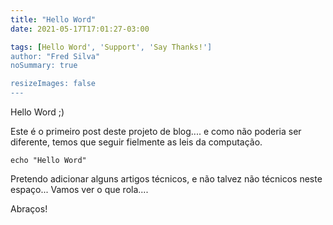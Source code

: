 ```yaml
---
title: "Hello Word"
date: 2021-05-17T17:01:27-03:00

tags: [Hello Word', 'Support', 'Say Thanks!']
author: "Fred Silva"
noSummary: true

resizeImages: false
---
```

Hello Word ;)

Este é o primeiro post deste projeto de blog.... e como não poderia ser diferente, temos que seguir fielmente as leis da computação.

```
echo "Hello Word"
```

Pretendo adicionar alguns artigos técnicos, e não talvez não técnicos neste espaço... Vamos ver o que rola....

Abraços!